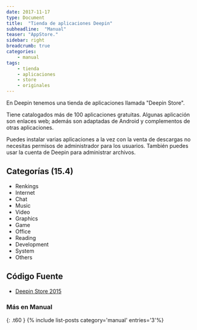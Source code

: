 ```yaml
---
date: 2017-11-17
type: Document
title:  "Tienda de aplicaciones Deepin"
subheadline:  "Manual"
teaser: "AppStore."
sidebar: right
breadcrumb: true
categories:
    - manual
tags:
    - tienda
    - aplicaciones
    - store
    - originales
---
```

En Deepin tenemos una tienda de aplicaciones llamada "Deepin Store".

Tiene catalogados más de 100 aplicaciones gratuitas. Algunas aplicación son enlaces web; además son adaptadas de Android y complementos de otras aplicaciones.

Puedes instalar varias aplicaciones a la vez con la venta de descargas no necesitas permisos de administrador para los usuarios. También puedes usar la cuenta de Deepin para administrar archivos.

## Categorías (15.4)

* Renkings
* Internet
* Chat
* Music
* Video
* Graphics
* Game
* Office
* Reading
* Development
* System
* Others

## Código Fuente
* [Deepin Store 2015](https://github.com/linuxdeepin/deepin-store)

### Más en Manual
{: .t60 }
{% include list-posts category='manual' entries='3'%}
